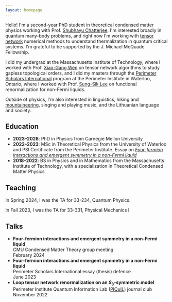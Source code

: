```yaml
---
layout: homepage
---
```


Hello!  I'm a second-year PhD student in theoretical condensed matter physics working with Prof. [Shubhayu Chatterjee](https://scholar.google.com/citations?user=wovjAPsAAAAJ&hl=en).  I'm interested broadly in quantum many-body problems, and right now I'm working with [tensor network](https://tensornetwork.org/) numerical methods to understand thermalization in quantum critical systems.  I'm grateful to be supported by the J. Michael McQuade Fellowship.

I did my undergrad at the Massachusetts Institute of Technology, where I worked with Prof. [Xiao-Gang Wen](https://physics.mit.edu/faculty/xiao-gang-wen/) on tensor network algorithms to study gapless topological orders, and I did my masters through the [Perimeter Scholars International](https://perimeterinstitute.ca/psi-masters-program) program at the Perimeter Institute in Waterloo, Ontario, where I worked with Prof. [Sung-Sik Lee](https://perimeterinstitute.ca/people/sung-sik-lee) on functional renormalization for non-Fermi liquids.  

Outside of physics, I'm also interested in linguistics, hiking and [mountaineering](https://peakbagger.com/climber/climber.aspx?cid=33705), singing and playing music, and the Lithuanian language and society.  


## Education
- **2023–2028**: PhD in Physics from Carnegie Mellon University
- **2022–2023**: MSc in Theoretical Physics from the University of Waterloo and PSI Certificate from the Perimeter Institute.  Essay on [*Four-fermion interactions and emergent symmetry in a non-Fermi liquid*](/veitas-psi-essay-2023.pdf)
- **2018–2022**: BS in Physics and in Mathematics from the Massachusetts Institute of Technology, with a specialization in Theoretical Condensed Matter Physics


## Teaching
In Spring 2024, I was the TA for 33-234, Quantum Physics. 

In Fall 2023, I was the TA for 33-331, Physical Mechanics I.

## Talks
- **Four-fermion interactions and emergent symmetry in a non-Fermi liquid**
	<br>
	CMU Condensed Matter Theory group meeting
	<br>
	February 2024
- **Four-fermion interactions and emergent symmetry in a non-Fermi liquid**
	<br>
	Perimeter Scholars International essay (thesis) defence
	<br>
	June 2023
- **Loop tensor network renormalization on an $S_3$-symmetric model**
	<br>
	Perimeter Institute Quantum Information Lab ([PIQuIL](https://perimeterinstitute.ca/perimeter-institute-quantum-intelligence-lab-piquil)) journal club
	<br>
	November 2022

